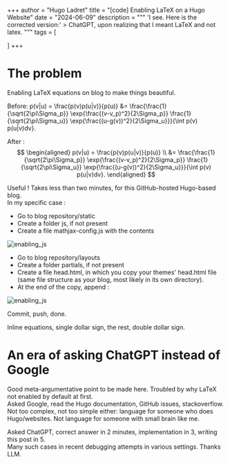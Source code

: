 +++
author = "Hugo Ladret"
title = "[code] Enabling LaTeX on a Hugo Website\"
date = "2024-06-09"
description = """ 'I see. Here is the corrected version:' > ChatGPT, upon realizing that I meant LaTeX and not latex.
"""
tags = [

]
+++

<!--more-->
# The problem
Enabling LaTeX equations on blog to make things beautiful.

Before:
p(v|u) = \frac{p(v)p(u|v)}{p(u)} &= \frac{\frac{1}{\sqrt{2\pi\Sigma_p}} \exp{\frac{(v-v_p)^2}{2\Sigma_p}} \frac{1}{\sqrt{2\pi\Sigma_u}} \exp{\frac{(u-g(v))^2}{2\Sigma_u}}}{\int p(v) p(u|v)dv}.

After :
$$
\begin{aligned}
p(v|u) = \frac{p(v)p(u|v)}{p(u)} \\ &= \frac{\frac{1}{\sqrt{2\pi\Sigma_p}} \exp{\frac{(v-v_p)^2}{2\Sigma_p}} \frac{1}{\sqrt{2\pi\Sigma_u}} \exp{\frac{(u-g(v))^2}{2\Sigma_u}}}{\int p(v) p(u|v)dv}.
\end{aligned}
$$

Useful ! Takes less than two minutes, for this GitHub-hosted Hugo-based blog.  
In my specific case : 
* Go to blog repository/static
* Create a folder js, if not present 
* Create a file mathjax-config.js with the contents 

![enabling_js](https://hugoladret.github.io/post/imgs/enabling_latex_mathjax.png)

* Go to blog repository/layouts
* Create a folder partials, if not present 
* Create a file head.html, in which you copy your themes' head.html file (same file structure as your blog, most likely in its own directory). 
* At the end of the copy, append : 

![enabling_js](https://hugoladret.github.io/post/imgs/enabling_latex_js.png)

Commit, push, done. 

Inline equations, single dollar sign, the rest, double dollar sign. 

# An era of asking ChatGPT instead of Google 
Good meta-argumentative point to be made here. Troubled by why LaTeX not enabled by default at first.  
Asked Google, read the Hugo documentation, GitHub issues, stackoverflow.  
Not too complex, not too simple either: language for someone who does Hugo/websites. Not language for someone with small brain like me. 

Asked ChatGPT, correct answer in 2 minutes, implementation in 3, writing this post in 5.  
Many such cases in recent debugging attempts in various settings. Thanks LLM.
